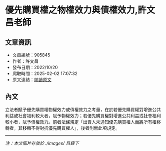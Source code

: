# 優先購買權之物權效力與債權效力,許文昌老師

## 文章資訊
- 文章編號：905845
- 作者：許文昌
- 發布日期：2022/10/20
- 爬取時間：2025-02-02 17:07:32
- 原文連結：[閱讀原文](https://real-estate.get.com.tw/Columns/detail.aspx?no=905845)

## 內文
立法者賦予優先購買權物權效力或債權效力之考量，在於若優先購買權對增進公共利益或社會福利較大者，賦予物權效力；若優先購買權對增進公共利益或社會福利較小者，賦予債權效力。前者法條規定「出賣人未通知優先購買權人而將所有權移轉者，其移轉不得對抗優先購買權人」，後者則無此項規定。

---
*注：本文圖片存放於 ./images/ 目錄下*

